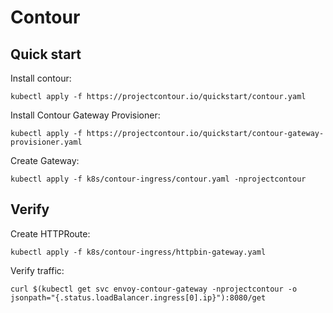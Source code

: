# Contour


## Quick start

Install contour:

```console
kubectl apply -f https://projectcontour.io/quickstart/contour.yaml
```

Install Contour Gateway Provisioner:

```console
kubectl apply -f https://projectcontour.io/quickstart/contour-gateway-provisioner.yaml
```

Create Gateway:

```console
kubectl apply -f k8s/contour-ingress/contour.yaml -nprojectcontour
```

## Verify

Create HTTPRoute:

```console
kubectl apply -f k8s/contour-ingress/httpbin-gateway.yaml
```

Verify traffic:

```
curl $(kubectl get svc envoy-contour-gateway -nprojectcontour -o jsonpath="{.status.loadBalancer.ingress[0].ip}"):8080/get
```
